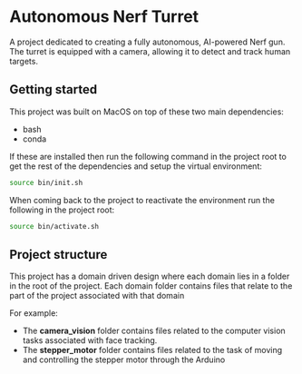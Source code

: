 # Autonomous Nerf Turret

A project dedicated to creating a fully autonomous, AI-powered Nerf gun. The turret is equipped with a camera, allowing it to detect and track human targets. 

## Getting started

This project was built on MacOS on top of these two main dependencies:

 - bash
 - conda

 If these are installed then run the following command in the project root to get the rest of the dependencies and setup the virtual environment:
 ```bash
source bin/init.sh
 ```

 When coming back to the project to reactivate the environment run the following in the project root:
 ```bash
 source bin/activate.sh
 ```


## Project structure

This project has a domain driven design where each domain lies in a folder in the root of the project. Each domain folder contains files that relate to the part of the project associated with that domain

For example:
  - The **camera_vision** folder contains files related to the computer vision tasks associated with face tracking.
  - The **stepper_motor** folder contains files related to the task of moving and controlling the stepper motor through the Arduino